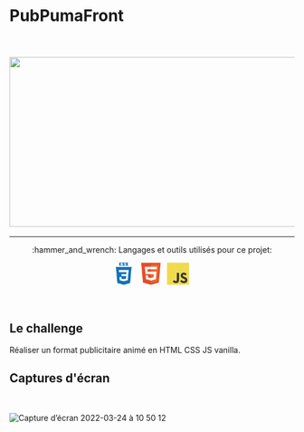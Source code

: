 # PubPumaFront

<header><link rel="stylesheet" href="https://cdn.jsdelivr.net/gh/devicons/devicon@v2.14.0/devicon.min.css"></header>

                                                                                                                            
                                                                                                                  
<div align="center">
  <img src="https://media.giphy.com/media/mUtfRO0EkV7fZyTs0G/giphy.gif" width="600" height="300"/>
</div>
                                                                         
<hr/>
<div align="center">
:hammer_and_wrench: Langages et outils utilisés pour ce projet:
<div>

  <img src="https://github.com/devicons/devicon/blob/master/icons/css3/css3-plain-wordmark.svg"  title="CSS3" alt="CSS" width="40" height="40"/>&nbsp;
  <img src="https://github.com/devicons/devicon/blob/master/icons/html5/html5-original.svg" title="HTML5" alt="HTML" width="40" height="40"/>&nbsp;
  <img src="https://github.com/devicons/devicon/blob/master/icons/javascript/javascript-original.svg" title="JavaScript" alt="JavaScript" width="40" height="40"/>&nbsp;

</div>
</div>


<br/>
<h2> Le challenge </h2>

<p>Réaliser un format publicitaire animé en HTML CSS JS vanilla.</p>

<h2>Captures d'écran</h2>

</br>

![Capture d’écran 2022-03-24 à 10 50 12](https://user-images.githubusercontent.com/82833380/159889869-6b6cc9a1-5b88-45a4-9b11-c7ba093a5680.png)
